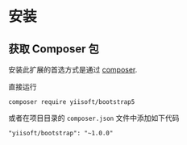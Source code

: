 安装
============

## 获取 Composer 包

安装此扩展的首选方式是通过 [composer](https://getcomposer.org/download/).

直接运行

```
composer require yiisoft/bootstrap5
```

或者在项目目录的 `composer.json` 文件中添加如下代码

```
"yiisoft/bootstrap": "~1.0.0"
```
